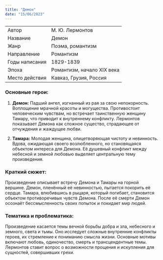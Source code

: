 ```yaml
---
title: "Демон"
date: "15/06/2023"
---
```


|                |                            |
| -------------- | -------------------------- |
| Автор          | М. Ю. Лермонтов            |
| Название       | Демон                      |
| Жанр           | Поэма, романтизм           |
| Направление    | Романтизм                  |
| Годы написания | 1829-1839                  |
| Эпоха          | Романтизм, начало XIX века |
| Место действия | Кавказ, Грузия, Россия     |

### Основные герои:

1. **Демон:** Падший ангел, изгнанный из рая за свою непокорность. Воплощение мрачной красоты и могущества. Противостоит человеческим чувствам, но встречает таинственную женщину Тамару, что приводит к внутреннему конфликту. Лермонтов показывает Демона как сложное существо, страдающее от отчуждения и жаждущее любви.

2. **Тамара:** Молодая женщина, олицетворяющая чистоту и невинность. Вдова, ожидающая своего возлюбленного, но становящаяся объектом интереса для Демона. Её душевный конфликт между небесной и земной любовью выделяет центральную тему произведения.

### Краткий сюжет:

Произведение описывает встречу Демона и Тамары на горной вершине. Демон, пленённый её невинностью, пытается покорить её сердце. Тамара, влюбившись в рыцаря, который погибает, становится объектом противоречивых чувств Демона. После её смерти Демон осознаёт бессмысленность своих попыток и покидает мир людей.

### Тематика и проблематика:

Произведение касается темы вечной борьбы добра и зла, небесного и земного, света и тьмы. Оно исследует сложные внутренние конфликты героев, их стремление к пониманию смысла жизни. Основные мотивы включают любовь, одиночество, смерть и трансцендентные темы. Лермонтов ставит вопрос о возможности прощения и искупления для сущностей, совершивших грехи.
